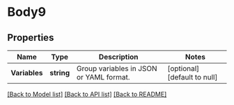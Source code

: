 # Body9

## Properties
Name | Type | Description | Notes
------------ | ------------- | ------------- | -------------
**Variables** | **string** | Group variables in JSON or YAML format. | [optional] [default to null]

[[Back to Model list]](../README.md#documentation-for-models) [[Back to API list]](../README.md#documentation-for-api-endpoints) [[Back to README]](../README.md)

